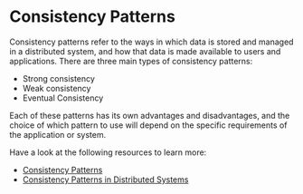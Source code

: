 # Consistency Patterns

Consistency patterns refer to the ways in which data is stored and managed in a distributed system, and how that data is made available to users and applications. There are three main types of consistency patterns:

- Strong consistency
- Weak consistency
- Eventual Consistency

Each of these patterns has its own advantages and disadvantages, and the choice of which pattern to use will depend on the specific requirements of the application or system.

Have a look at the following resources to learn more:

- [Consistency Patterns](https://systemdesign.one/consistency-patterns/)
- [Consistency Patterns in Distributed Systems](https://cs.fyi/guide/consistency-patterns-week-strong-eventual/)
